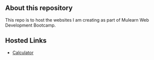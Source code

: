 ## About this repository
This repo is to host the websites I am creating as part of Mulearn Web Development Bootcamp.

## Hosted Links
- [Calculator](https://shreyas-a-s.github.io/mulearn-webdev-bootcamp/cl-web-pt1)
